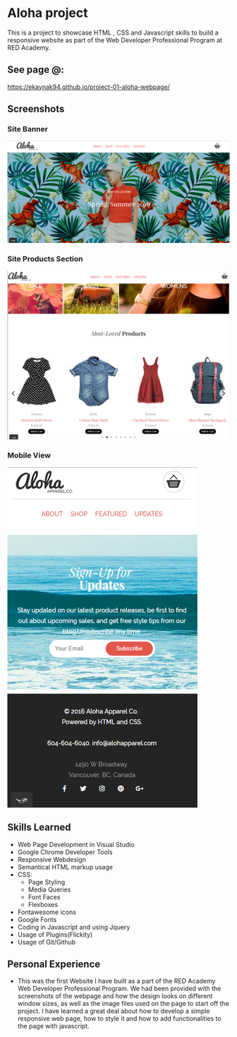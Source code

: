 # Aloha project

This is a project to showcase HTML , CSS and Javascript skills to build a responsive website as part of the Web Developer Professional Program at RED Academy.

## See page @:

https://ekaynak94.github.io/project-01-aloha-webpage/

## Screenshots

### Site Banner

![Aloha Website Screenshot1](./screenshots/Screenshot_1.png "Site Banner")

### Site Products Section

![Aloha Website Screenshot2](./screenshots/Screenshot_2.png "Site Products Section")

### Mobile View

![Aloha Website Screenshot3](./screenshots/Screenshot_3.png "Mobile View")

## Skills Learned

- Web Page Development in Visual Studio
- Google Chrome Developer Tools
- Responsive Webdesign
- Semantical HTML markup usage
- CSS:
  - Page Styling
  - Media Queries
  - Font Faces
  - Flexboxes
- Fontawesome icons
- Google Fonts
- Coding in Javascript and using Jquery
- Usage of Plugins(Flickity)
- Usage of Git/Github

## Personal Experience

- This was the first Website I have built as a part of the RED Academy Web Developer Professional Program. We had been provided with the screenshots of the webpage and how the design looks on different window sizes, as well as the image files used on the page to start off the project. I have learned a great deal about how to develop a simple responsive web page, how to style it and how to add functionalities to the page with javascript.
